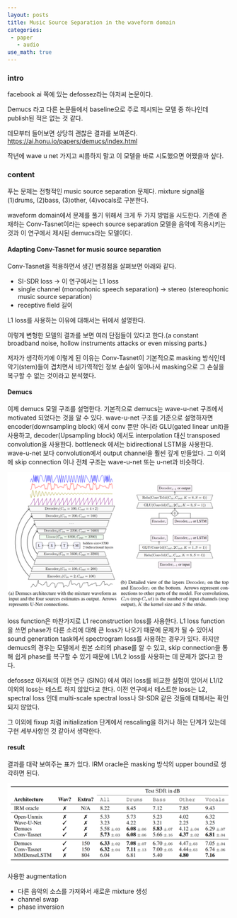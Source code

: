 ```yaml
---
layout: posts
title: Music Source Separation in the waveform domain
categories:
 - paper
   - audio
use_math: true
---
```


### intro

facebook ai 쪽에 있는 defossez라는 아저씨 논문이다. 

Demucs 라고 다른 논문들에서 baseline으로 주로 제시되는 모델 중 하나인데 publish된 적은 없는 것 같다.

데모부터 들어보면 상당히 괜찮은 결과를 보여준다. https://ai.honu.io/papers/demucs/index.html

작년에 wave u net 가지고 씨름하지 말고 이 모델을 바로 시도했으면 어땠을까 싶다.



### content

푸는 문제는 전형적인 music source separation 문제다. mixture signal을 (1)drums, (2)bass, (3)other, (4)vocals로 구분한다. 

waveform domain에서 문제를 풀기 위해서 크게 두 가지 방법을 시도한다. 기존에 존재하는 Conv-Tasnet이라는 speech source separation 모델을 음악에 적용시키는 것과 이 연구에서 제시된 demucs라는 모델이다. 



#### Adapting Conv-Tasnet for music source separation

Conv-Tasnet을 적용하면서 생긴 변경점을 살펴보면 아래와 같다.

* SI-SDR loss -> 이 연구에서는 L1 loss
* single channel (monophonic speech separation) -> stereo (stereophonic music source separation)
* receptive field 길이

L1 loss를 사용하는 이유에 대해서는 뒤에서 설명한다. 

이렇게 변형한 모델의 결과를 보면 여러 단점들이 있다고 한다.(a constant broadband noise, hollow instruments attacks or even missing parts.)

저자가 생각하기에 이렇게 된 이유는 Conv-Tasnet이 기본적으로 masking 방식인데 악기(stem)들이 겹치면서 비가역적인 정보 손실이 일어나서 masking으로 그 손실을 복구할 수 없는 것이라고 분석했다.

#### Demucs

이제 demucs 모델 구조를 설명한다. 기본적으로 demucs는 wave-u-net 구조에서 motivated 되었다는 것을 알 수 있다. wave-u-net 구조를 기준으로 설명하자면  encoder(downsampling block) 에서 conv 뿐만 아니라 GLU(gated linear unit)을 사용하고, decoder(Upsampling block) 에서도 interpolation 대신 transposed convolution을 사용한다. bottleneck 에서는 bidirectional LSTM을 사용한다. wave-u-net 보다 convolution에서 output channel을 훨씬 깊게 만들었다. 그 이외에 skip connection 이나 전체 구조는 wave-u-net 또는 u-net과 비슷하다. 

![image-20210205132204708](/assets/img/image-20210205132204708.png)

loss function은 마찬가지로 L1 reconstruction loss를 사용한다. L1 loss function을 쓰면 phase가 다른 소리에 대해 큰 loss가 나오기 때문에 문제가 될 수 있어서 sound generation task에서 spectrogram loss를 사용하는 경우가 있다. 하지만 demucs의 경우는 모델에서 원본 소리의 phase를 알 수 있고, skip connection을 통해 쉽게 phase를 복구할 수 있기 때문에 L1/L2 loss를 사용하는 데 문제가 없다고 한다.

defossez 아저씨의 이전 연구 (SING) 에서 여러 loss를 비교한 실험이 있어서 L1/l2 이외의 loss는 테스트 하지 않았다고 한다. 이전 연구에서 테스트한 loss는 L2, spectral loss 인데 multi-scale spectral loss나 SI-SDR 같은 것들에 대해서는 확인되지 않았다.

그 이외에 fixup 처럼 initialization 단계에서 rescaling을 하거나 하는 단계가 있는데 구현 세부사항인 것 같아서 생략한다.

#### result

결과를 대략 보여주는 표가 있다. IRM oracle은 masking 방식의 upper bound로 생각하면 된다.

![image-20210205133936591](/assets/img/image-20210205133936591.png)

사용한 augmentation

* 다른 음악의 소스를 가져와서 새로운 mixture 생성
* channel swap
* phase inversion

